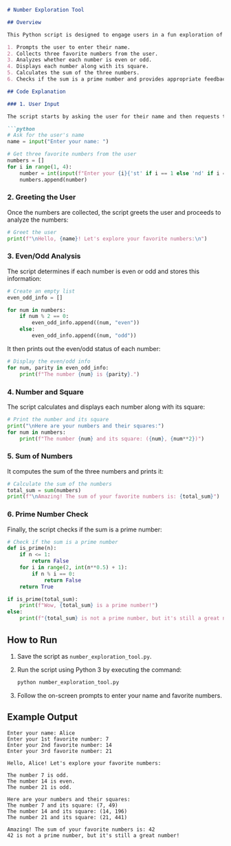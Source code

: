 
```markdown
# Number Exploration Tool

## Overview

This Python script is designed to engage users in a fun exploration of their favorite numbers. The script performs the following tasks:

1. Prompts the user to enter their name.
2. Collects three favorite numbers from the user.
3. Analyzes whether each number is even or odd.
4. Displays each number along with its square.
5. Calculates the sum of the three numbers.
6. Checks if the sum is a prime number and provides appropriate feedback.

## Code Explanation

### 1. User Input

The script starts by asking the user for their name and then requests three favorite numbers:

```python
# Ask for the user's name
name = input("Enter your name: ")

# Get three favorite numbers from the user
numbers = []
for i in range(1, 4):
    number = int(input(f"Enter your {i}{'st' if i == 1 else 'nd' if i == 2 else 'rd'} favorite number: "))
    numbers.append(number)
```

### 2. Greeting the User

Once the numbers are collected, the script greets the user and proceeds to analyze the numbers:

```python
# Greet the user
print(f"\nHello, {name}! Let's explore your favorite numbers:\n")
```

### 3. Even/Odd Analysis

The script determines if each number is even or odd and stores this information:

```python
# Create an empty list
even_odd_info = []

for num in numbers:
    if num % 2 == 0:
        even_odd_info.append((num, "even")) 
    else:
        even_odd_info.append((num, "odd"))
```

It then prints out the even/odd status of each number:

```python
# Display the even/odd info
for num, parity in even_odd_info:
    print(f"The number {num} is {parity}.")
```

### 4. Number and Square

The script calculates and displays each number along with its square:

```python
# Print the number and its square
print("\nHere are your numbers and their squares:")
for num in numbers:
    print(f"The number {num} and its square: ({num}, {num**2})")
```

### 5. Sum of Numbers

It computes the sum of the three numbers and prints it:

```python
# Calculate the sum of the numbers
total_sum = sum(numbers)
print(f"\nAmazing! The sum of your favorite numbers is: {total_sum}")
```

### 6. Prime Number Check

Finally, the script checks if the sum is a prime number:

```python
# Check if the sum is a prime number
def is_prime(n):
    if n <= 1:
        return False
    for i in range(2, int(n**0.5) + 1):
        if n % i == 0:
            return False
    return True

if is_prime(total_sum):
    print(f"Wow, {total_sum} is a prime number!")
else:
    print(f"{total_sum} is not a prime number, but it's still a great number!")
```

## How to Run

1. Save the script as `number_exploration_tool.py`.
2. Run the script using Python 3 by executing the command:

   ```bash
   python number_exploration_tool.py
   ```

3. Follow the on-screen prompts to enter your name and favorite numbers.

## Example Output

```
Enter your name: Alice
Enter your 1st favorite number: 7
Enter your 2nd favorite number: 14
Enter your 3rd favorite number: 21

Hello, Alice! Let's explore your favorite numbers:

The number 7 is odd.
The number 14 is even.
The number 21 is odd.

Here are your numbers and their squares:
The number 7 and its square: (7, 49)
The number 14 and its square: (14, 196)
The number 21 and its square: (21, 441)

Amazing! The sum of your favorite numbers is: 42
42 is not a prime number, but it's still a great number!
```
```